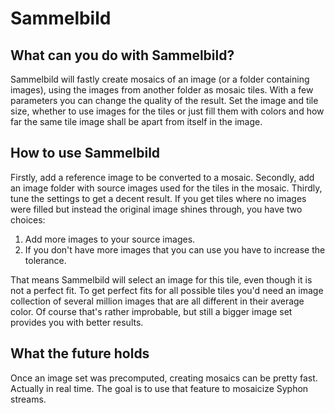 Sammelbild
==========

What can you do with Sammelbild?
----------

Sammelbild will fastly create mosaics of an image (or a folder containing images), using the images from another folder as mosaic tiles. With a few parameters you can change the quality of the result. Set the image and tile size, whether to use images for the tiles or just fill them with colors and how far the same tile image shall be apart from itself in the image.

How to use Sammelbild
----------

Firstly, add a reference image to be converted to a mosaic. Secondly, add an image folder with source images used for the tiles in the mosaic. Thirdly, tune the settings to get a decent result. If you get tiles where no images were filled but instead the original image shines through, you have two choices:

1. Add more images to your source images.
2. If you don't have more images that you can use you have to increase the tolerance.

That means Sammelbild will select an image for this tile, even though it is not a perfect fit. To get perfect fits for all possible tiles you'd need an image collection of several million images that are all different in their average color. Of course that's rather improbable, but still a bigger image set provides you with better results.

What the future holds
----------

Once an image set was precomputed, creating mosaics can be pretty fast. Actually in real time. The goal is to use that feature to mosaicize Syphon streams.

